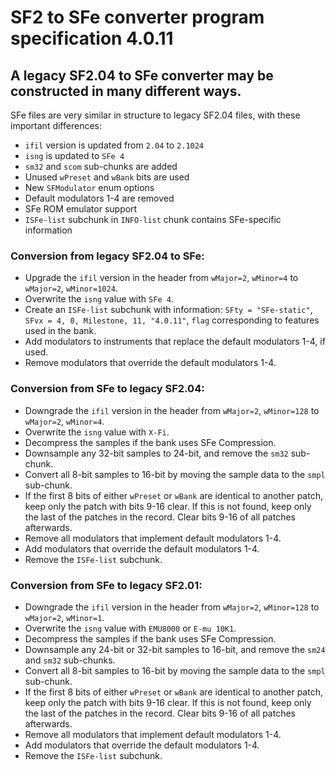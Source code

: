 # SF2 to SFe converter program specification 4.0.11

## A legacy SF2.04 to SFe converter may be constructed in many different ways.

SFe files are very similar in structure to legacy SF2.04 files, with these important differences:

- `ifil` version is updated from `2.04` to `2.1024`
- `isng` is updated to `SFe 4`
- `sm32` and `scom` sub-chunks are added
- Unused `wPreset` and `wBank` bits are used
- New `SFModulator` enum options
- Default modulators 1-4 are removed
- SFe ROM emulator support
- `ISFe-list` subchunk in `INFO-list` chunk contains SFe-specific information

### Conversion from legacy SF2.04 to SFe:

- Upgrade the `ifil` version in the header from `wMajor=2`, `wMinor=4` to `wMajor=2`, `wMinor=1024`.
- Overwrite the `isng` value with `SFe 4`.
- Create an `ISFe-list` subchunk with information: `SFty = "SFe-static"`, `SFvx = 4, 0, Milestone, 11, "4.0.11"`, `flag` corresponding to features used in the bank.
- Add modulators to instruments that replace the default modulators 1-4, if used.
- Remove modulators that override the default modulators 1-4.

### Conversion from SFe to legacy SF2.04:

- Downgrade the `ifil` version in the header from `wMajor=2`, `wMinor=128` to `wMajor=2`, `wMinor=4`.
- Overwrite the `isng` value with `X-Fi`.
- Decompress the samples if the bank uses SFe Compression.
- Downsample any 32-bit samples to 24-bit, and remove the `sm32` sub-chunk.
- Convert all 8-bit samples to 16-bit by moving the sample data to the `smpl` sub-chunk.
- If the first 8 bits of either `wPreset` or `wBank` are identical to another patch, keep only the patch with bits 9-16 clear. If this is not found, keep only the last of the patches in the record. Clear bits 9-16 of all patches afterwards.
- Remove all modulators that implement default modulators 1-4.
- Add modulators that override the default modulators 1-4.
- Remove the `ISFe-list` subchunk.

### Conversion from SFe to legacy SF2.01:

- Downgrade the `ifil` version in the header from `wMajor=2`, `wMinor=128` to `wMajor=2`, `wMinor=1`.
- Overwrite the `isng` value with `EMU8000` or `E-mu 10K1`.
- Decompress the samples if the bank uses SFe Compression.
- Downsample any 24-bit or 32-bit samples to 16-bit, and remove the `sm24` and `sm32` sub-chunks.
- Convert all 8-bit samples to 16-bit by moving the sample data to the `smpl` sub-chunk.
- If the first 8 bits of either `wPreset` or `wBank` are identical to another patch, keep only the patch with bits 9-16 clear. If this is not found, keep only the last of the patches in the record. Clear bits 9-16 of all patches afterwards.
- Remove all modulators that implement default modulators 1-4.
- Add modulators that override the default modulators 1-4.
- Remove the `ISFe-list` subchunk.